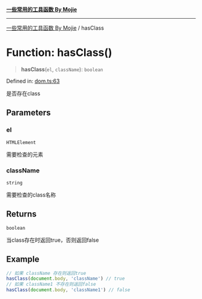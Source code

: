 [**一些常用的工具函数 By Mojie**](../README.md)

***

[一些常用的工具函数 By Mojie](../globals.md) / hasClass

# Function: hasClass()

> **hasClass**(`el`, `className`): `boolean`

Defined in: [dom.ts:63](https://github.com/mojiefong/utils/blob/835f9f080ca618c45c936acaa9a99d1df0257c97/src/dom.ts#L63)

是否存在class

## Parameters

### el

`HTMLElement`

需要检查的元素

### className

`string`

需要检查的class名称

## Returns

`boolean`

当class存在时返回true，否则返回false

## Example

``` typescript
// 如果 className 存在则返回true
hasClass(document.body, 'className') // true
// 如果 className1 不存在则返回false
hasClass(document.body, 'className1') // false
```
